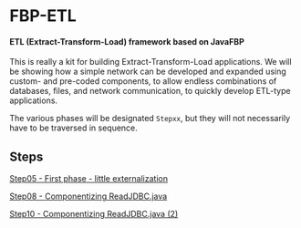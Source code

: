 FBP-ETL
=======

#### ETL (Extract-Transform-Load) framework based on JavaFBP

This is really a kit for building Extract-Transform-Load applications.  We will be showing how a simple network can be developed and expanded using custom- and pre-coded components, to allow endless combinations of databases, files, and network communication, to quickly develop ETL-type applications. 

The various phases will be designated `Stepxx`, but they will not necessarily have to be traversed in sequence.

## Steps

[Step05 - First phase - little externalization](src/com/jpaulmorrison/Step05/)

[Step08 - Componentizing ReadJDBC.java](src/com/jpaulmorrison/Step08/)

[Step10 - Componentizing ReadJDBC.java (2)](src/com/jpaulmorrison/Step10/)

